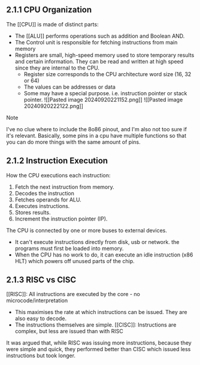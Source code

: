 ## 2.1.1 CPU Organization
The [[CPU]] is made of distinct parts: 
- The [[ALU]] performs operations such as addition and Boolean AND.
- The Control unit is responsible for fetching instructions from main memory
- Registers are small, high-speed memory used to store temporary results and certain information. They can be read and written at high speed since they are internal to the CPU.
	- Register size corresponds to the CPU architecture word size (16, 32 or 64)
	- The values can be addresses or data
	- Some may have a special purpose. i.e. instruction pointer or stack pointer.
![[Pasted image 20240920221152.png]]
![[Pasted image 20240920222122.png]]

>[!note]
>I've no clue where to include the 8o86 pinout, and I'm also not too sure if it's relevant.
>Basically, some pins in a cpu have multiple functions so that you can do more things with the same amount of pins.
## 2.1.2 Instruction Execution
How the CPU executions each instruction:
1. Fetch the next instruction from memory.
2. Decodes the instruction
3. Fetches operands for ALU.
4. Executes instructions.
5. Stores results.
6. Increment the instruction pointer (IP).

The CPU is connected by one or more buses to external devices.
- It can't execute instructions directly from disk, usb or network. the programs must first be loaded into memory.
- When the CPU has no work to do, it can execute an idle instruction (x86 HLT) which powers off unused parts of the chip.

## 2.1.3 RISC vs CISC
[[RISC]]: All instructions are executed by the core - no microcode/interpretation
- This maximises the rate at which instructions can be issued. They are also easy to decode.
- The instructions themselves are simple.
[[CISC]]: Instructions are complex, but less are issued than with RISC

It was argued that, while RISC was issuing more instructions, because they were simple and quick, they performed better than CISC which issued less instructions but took longer.